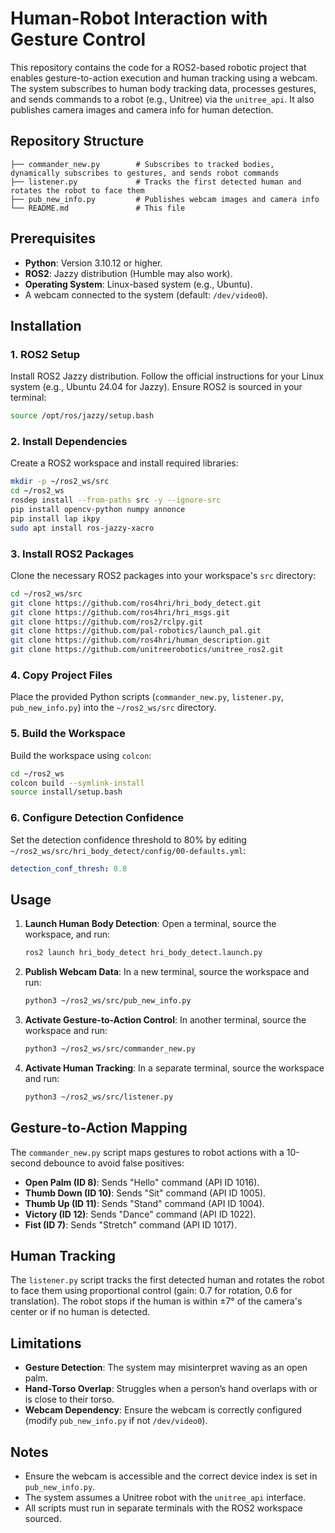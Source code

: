 # Human-Robot Interaction with Gesture Control

This repository contains the code for a ROS2-based robotic project that enables gesture-to-action execution and human tracking using a webcam. The system subscribes to human body tracking data, processes gestures, and sends commands to a robot (e.g., Unitree) via the `unitree_api`. It also publishes camera images and camera info for human detection.

## Repository Structure

```
├── commander_new.py        # Subscribes to tracked bodies, dynamically subscribes to gestures, and sends robot commands
├── listener.py             # Tracks the first detected human and rotates the robot to face them
├── pub_new_info.py         # Publishes webcam images and camera info
└── README.md               # This file
```

## Prerequisites

- **Python**: Version 3.10.12 or higher.
- **ROS2**: Jazzy distribution (Humble may also work).
- **Operating System**: Linux-based system (e.g., Ubuntu).
- A webcam connected to the system (default: `/dev/video0`).

## Installation

### 1. ROS2 Setup
Install ROS2 Jazzy distribution. Follow the official instructions for your Linux system (e.g., Ubuntu 24.04 for Jazzy). Ensure ROS2 is sourced in your terminal:

```bash
source /opt/ros/jazzy/setup.bash
```

### 2. Install Dependencies
Create a ROS2 workspace and install required libraries:

```bash
mkdir -p ~/ros2_ws/src
cd ~/ros2_ws
rosdep install --from-paths src -y --ignore-src
pip install opencv-python numpy annonce
pip install lap ikpy
sudo apt install ros-jazzy-xacro
```

### 3. Install ROS2 Packages
Clone the necessary ROS2 packages into your workspace's `src` directory:

```bash
cd ~/ros2_ws/src
git clone https://github.com/ros4hri/hri_body_detect.git
git clone https://github.com/ros4hri/hri_msgs.git
git clone https://github.com/ros2/rclpy.git
git clone https://github.com/pal-robotics/launch_pal.git
git clone https://github.com/ros4hri/human_description.git
git clone https://github.com/unitreerobotics/unitree_ros2.git
```

### 4. Copy Project Files
Place the provided Python scripts (`commander_new.py`, `listener.py`, `pub_new_info.py`) into the `~/ros2_ws/src` directory.

### 5. Build the Workspace
Build the workspace using `colcon`:

```bash
cd ~/ros2_ws
colcon build --symlink-install
source install/setup.bash
```

### 6. Configure Detection Confidence
Set the detection confidence threshold to 80% by editing `~/ros2_ws/src/hri_body_detect/config/00-defaults.yml`:

```yaml
detection_conf_thresh: 0.8
```

## Usage

1. **Launch Human Body Detection**:
   Open a terminal, source the workspace, and run:

   ```bash
   ros2 launch hri_body_detect hri_body_detect.launch.py
   ```

2. **Publish Webcam Data**:
   In a new terminal, source the workspace and run:

   ```bash
   python3 ~/ros2_ws/src/pub_new_info.py
   ```

3. **Activate Gesture-to-Action Control**:
   In another terminal, source the workspace and run:

   ```bash
   python3 ~/ros2_ws/src/commander_new.py
   ```

4. **Activate Human Tracking**:
   In a separate terminal, source the workspace and run:

   ```bash
   python3 ~/ros2_ws/src/listener.py
   ```

## Gesture-to-Action Mapping
The `commander_new.py` script maps gestures to robot actions with a 10-second debounce to avoid false positives:

- **Open Palm (ID 8)**: Sends "Hello" command (API ID 1016).
- **Thumb Down (ID 10)**: Sends "Sit" command (API ID 1005).
- **Thumb Up (ID 11)**: Sends "Stand" command (API ID 1004).
- **Victory (ID 12)**: Sends "Dance" command (API ID 1022).
- **Fist (ID 7)**: Sends "Stretch" command (API ID 1017).

## Human Tracking
The `listener.py` script tracks the first detected human and rotates the robot to face them using proportional control (gain: 0.7 for rotation, 0.6 for translation). The robot stops if the human is within ±7° of the camera's center or if no human is detected.

## Limitations
- **Gesture Detection**: The system may misinterpret waving as an open palm.
- **Hand-Torso Overlap**: Struggles when a person’s hand overlaps with or is close to their torso.
- **Webcam Dependency**: Ensure the webcam is correctly configured (modify `pub_new_info.py` if not `/dev/video0`).

## Notes
- Ensure the webcam is accessible and the correct device index is set in `pub_new_info.py`.
- The system assumes a Unitree robot with the `unitree_api` interface.
- All scripts must run in separate terminals with the ROS2 workspace sourced.
